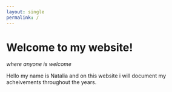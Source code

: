 ```yaml
---
layout: single
permalink: / 
---
```


# Welcome to my website!

*where anyone is welcome*

Hello my name is Natalia and on this website i will document my acheivements throughout the years. 
